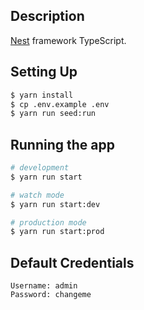## Description

[Nest](https://github.com/nestjs/nest) framework TypeScript.

## Setting Up

```bash
$ yarn install
$ cp .env.example .env
$ yarn run seed:run
```

## Running the app

```bash
# development
$ yarn run start

# watch mode
$ yarn run start:dev

# production mode
$ yarn run start:prod
```
## Default Credentials
```
Username: admin
Password: changeme
```